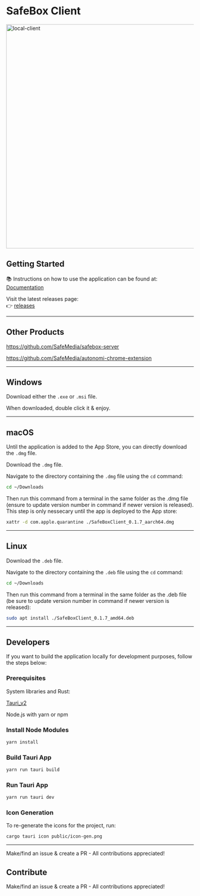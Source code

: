 # SafeBox Client

<img width="1100" height="602" alt="local-client" src="https://github.com/user-attachments/assets/7928f719-f8d8-486f-9afe-2a55369cb978" />

## Getting Started

📚 Instructions on how to use the application can be found at: [Documentation](https://safemedia.com)

Visit the latest releases page:  
👉 [releases](https://github.com/SafeMedia/safebox-client/releases)

---

## Other Products

https://github.com/SafeMedia/safebox-server

https://github.com/SafeMedia/autonomi-chrome-extension

---

## Windows

Download either the `.exe` or `.msi` file.

When downloaded, double click it & enjoy.

---

## macOS

Until the application is added to the App Store, you can directly download the `.dmg` file.

Download the `.dmg` file.

Navigate to the directory containing the `.dmg` file using the `cd` command:

```bash
cd ~/Downloads
```

Then run this command from a terminal in the same folder as the .dmg file (ensure to update version number in command if newer version is released). This step is only nessecary until the app is deployed to the App store:

```bash
xattr -d com.apple.quarantine ./SafeBoxClient_0.1.7_aarch64.dmg
```

---

## Linux

Download the `.deb` file.

Navigate to the directory containing the `.deb` file using the `cd` command:

```bash
cd ~/Downloads
```

Then run this command from a terminal in the same folder as the .deb file (be sure to update version number in command if newer version is released):

```bash
sudo apt install ./SafeBoxClient_0.1.7_amd64.deb
```

---

## Developers

If you want to build the application locally for development purposes, follow the steps below:

### Prerequisites

System libraries and Rust:

[Tauri_v2](<[https://safemedia.com](https://v2.tauri.app/start/prerequisites/)>)

Node.js with yarn or npm

### Install Node Modules

```bash
yarn install
```

### Build Tauri App

```bash
yarn run tauri build
```

### Run Tauri App

```bash
yarn run tauri dev
```

### Icon Generation

To re-generate the icons for the project, run:

```bash
cargo tauri icon public/icon-gen.png
```


---

Make/find an issue & create a PR - All contributions appreciated!

## Contribute

Make/find an issue & create a PR - All contributions appreciated!
